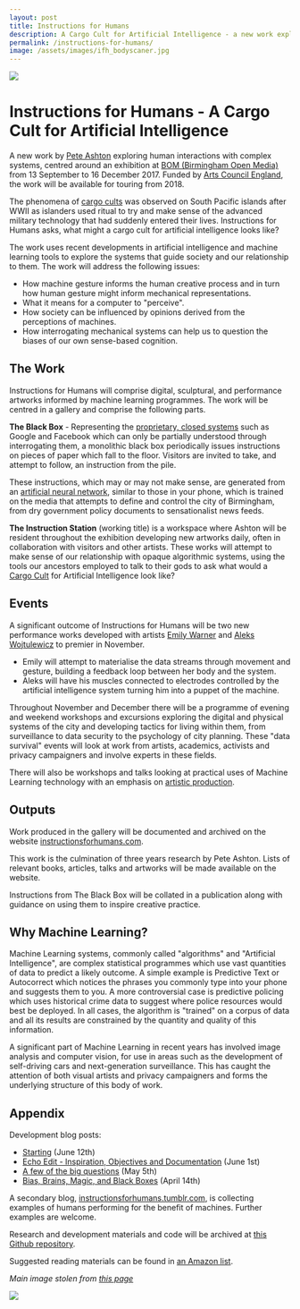 ```yaml
---
layout: post
title: Instructions for Humans
description: A Cargo Cult for Artificial Intelligence - a new work exploring human interactions with machine learning.
permalink: /instructions-for-humans/
image: /assets/images/ifh_bodyscaner.jpg
---
```


![](http://art.peteashton.com/assets/images/ifh_bodyscaner.jpg)



# Instructions for Humans - A Cargo Cult for Artificial Intelligence

A new work by [Pete Ashton](http://art.peteashton.com/) exploring human interactions with complex systems, centred around an exhibition at [BOM (Birmingham Open Media)](http://bom.org.uk) from 13 September to 16 December 2017. Funded by [Arts Council England](http://artscouncil.org.uk/), the work will be available for touring from 2018. 

The phenomena of [cargo cults](https://en.wikipedia.org/wiki/Cargo_cult) was observed on South Pacific islands after WWII as islanders used ritual to try and make sense of the advanced military technology that had suddenly entered their lives. Instructions for Humans asks, what might a cargo cult for artificial intelligence looks like? 

The work uses recent developments in artificial intelligence and machine learning tools to explore the systems that guide society and our relationship to them. The work will address the following issues:

- How machine gesture informs the human creative process and in turn how human gesture might inform mechanical representations.
- What it means for a computer to "perceive".
- How society can be influenced by opinions derived from the perceptions of machines.
- How interrogating mechanical systems can help us to question the biases of our own sense-based cognition.


## The Work

Instructions for Humans will comprise digital, sculptural, and performance artworks informed by machine learning programmes. The work will be centred in a gallery and comprise the following parts. 

**The Black Box** - Representing the [proprietary, closed systems](https://en.wikipedia.org/wiki/Black_box) such as Google and Facebook which can only be partially understood through interrogating them, a monolithic black box periodically issues instructions on pieces of paper which fall to the floor. Visitors are invited to take, and attempt to follow, an instruction from the pile. 

These instructions, which may or may not make sense, are generated from an [artificial neural network](https://en.wikipedia.org/wiki/Artificial_neural_network), similar to those in your phone, which is trained on the media that attempts to define and control the city of Birmingham, from dry government policy documents to sensationalist news feeds. 

**The Instruction Station** (working title) is a workspace where Ashton will be resident throughout the exhibition developing new artworks daily, often in collaboration with visitors and other artists. These works will attempt to make sense of our relationship with opaque algorithmic systems, using the tools our ancestors employed to talk to their gods to ask what would a [Cargo Cult](https://en.wikipedia.org/wiki/Cargo_cult) for Artificial Intelligence look like? 

## Events

A significant outcome of Instructions for Humans will be two new performance works developed with artists [Emily Warner](http://emily-warner.com) and [Aleks Wojtulewicz](http://hfwas.co.uk/?page_id=27) to premier in November.

- Emily will attempt to materialise the data streams through movement and gesture, building a feedback loop between her body and the system.
- Aleks will have his muscles connected to electrodes controlled by the artificial intelligence system turning him into a puppet of the machine.

Throughout November and December there will be a programme of evening and weekend workshops and excursions exploring the digital and physical systems of the city and developing tactics for living within them, from surveillance to data security to the psychology of city planning. These "data survival" events will look at work from artists, academics, activists and privacy campaigners and involve experts in these fields. 

There will also be workshops and talks looking at practical uses of Machine Learning technology with an emphasis on [artistic production](http://ml4a.github.io). 

## Outputs

Work produced in the gallery will be documented and archived on the website [instructionsforhumans.com](http://instructionsforhumans.com).

This work is the culmination of three years research by Pete Ashton. Lists of relevant books, articles, talks and artworks will be made available on the website.

Instructions from The Black Box will be collated in a publication along with guidance on using them to inspire creative practice.

## Why Machine Learning?

Machine Learning systems, commonly called "algorithms" and "Artificial Intelligence", are complex statistical programmes which use vast quantities of data to predict a likely outcome. A simple example is Predictive Text or Autocorrect which notices the phrases you commonly type into your phone and suggests them to you. A more controversial case is predictive policing which uses historical crime data to suggest where police resources would best be deployed. In all cases, the algorithm is "trained" on a corpus of data and all its results are constrained by the quantity and quality of this information. 

A significant part of Machine Learning in recent years has involved image analysis and computer vision, for use in areas such as the development of self-driving cars and next-generation surveillance. This has caught the attention of both visual artists and privacy campaigners and forms the underlying structure of this body of work. 

## Appendix

Development blog posts:

- [Starting](http://blog.peteashton.com/art/2017/06/12/Starting/) (June 12th)
- [Echo Edit - Inspiration, Objectives and Documentation](http://blog.peteashton.com/art/2017/06/01/Echo-Edit/) (June 1st)
- [A few of the big questions](http://blog.peteashton.com/art/2017/05/04/the-big-questions/) (May 5th)
- [Bias, Brains, Magic, and Black Boxes](http://blog.peteashton.com/art/2017/04/14/confirmation_bias_etc/) (April 14th)

A secondary blog, [instructionsforhumans.tumblr.com](https://instructionsforhumans.tumblr.com), is collecting examples of humans performing for the benefit of machines. Further examples are welcome. 

Research and development materials and code will be archived at [this Github repository](https://peteash10.github.io/instructions-for-humans/). 

Suggested reading materials can be found in [an Amazon list](https://www.amazon.co.uk/gp/registry/wishlist/6TV4TVRYBTXJ/ref=cm_wl_list_o_4?).



*Main image stolen from [this page](https://www.engadget.com/2015/12/22/tsa-scan-updates/)*

[![](http://art.peteashton.com/assets/images/lottery_Logo_Black_RGB_smaller.jpg)](http://artscouncil.org.uk/)